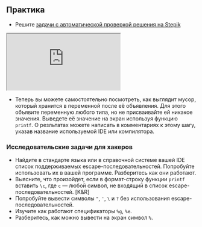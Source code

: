 ## Практика

- Решите [задачи с автоматической проверкой решения на Stepik](https://stepik.org/lesson/40164/step/1)

<div class="lessonStepikBlock">
    <iframe src="https://stepik.org/lesson/40164/step/1"></iframe>
</div>

- Теперь вы можете самостоятельно посмотреть, как выглядит мусор, который хранится в переменной после её объявления. Для этого объявите переменную любого типа, но не присваивайте ей никакое значения. Выведете её значение на экран используя функцию `printf`. О резльтатах можете написать в комментариях к этому шагу, указав название используемой IDE или компилятора.


### Исследовательские задачи для хакеров
- Найдите в стандарте языка или в справочной системе вашей IDE список поддерживаемых escape-последовательностей. Попробуйте использовать их в вашей программе. Разберитесь как они работают.
- Выясните, что произойдет, если в формат-строку функции `printf` вставить `\c`, где `c` — любой символ, не входящий в список escape-последовательностей. [K&R]
- Попробуйте вывести символы `"`, `'`, `\` и `?` без использования escape-последовательностей.
- Изучите как работают спецификаторы `%g`, `%e`.
- Разберитесь, как можно вывести на экран символ `%`.